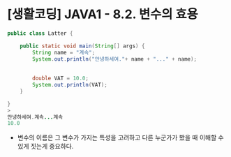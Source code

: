 # [생활코딩] JAVA1 - 8.2. 변수의 효용

```java
public class Latter {

	public static void main(String[] args) {
		String name = "계속";
		System.out.println("안녕하세여."+ name + "..." + name);
		
		
		double VAT = 10.0;
		System.out.println(VAT);
	}

}
>
안녕하세여.계속...계속
10.0
```

- 변수의 이름은 그 변수가 가지는 특성을 고려하고 다른 누군가가 봤을 때 이해할 수 있게 짓는게 중요하다.